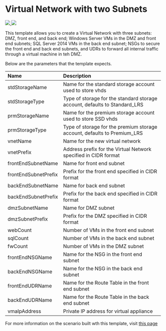 # Virtual Network with two Subnets

<a href="https://portal.azure.com/#create/Microsoft.Template/uri/https%3A%2F%2Fgithub.com/%2FKraftwerx%2FAzure%2Fmaster%2Fazuredeploy.json" target="_blank">
    <img src="http://azuredeploy.net/deploybutton.png"/>
</a>

<a href="http://armviz.io/#/?load=https://portal.azure.com/#create/Microsoft.Template/uri/https%3A%2F%2Fgithub.com/%2FKraftwerx%2FAzure%2Fmaster%2Fazuredeploy.json" target="_blank">
    <img src="http://armviz.io/visualizebutton.png"/>
</a>

This template allows you to create a Virtual Network with three subnets: DMZ, front end, and back end; Windows Server VMs in the DMZ and front end subnets; SQL Server 2014 VMs in the back end subnet; NSGs to secure the front end and back end subnets, and UDRs to forward all internal traffic through a virtual machine in teh DMZ.

Below are the parameters that the template expects.

| Name   | Description    |
|:--- |:---|
| stdStorageName | Name for the standard storage account used to store vhds |
| stdStorageType | Type of storage for the standard storage account, defaults to Standard_LRS |
| prmStorageName | Name for the premium storage account used to store SSD vhds |
| prmStorageType | Type of storage for the premium storage account, defaults to Premium_LRS |
| vnetName | Name for the new virtual network |
| vnetPrefix | Address prefix for the Virtual Network specified in CIDR format |
| frontEndSubnetName | Name for front end subnet |
| frontEndSubnetPrefix | Prefix for the front end specified in CIDR format |
| backEndSubnetName | Name for back end subnet |
| backEndSubnetPrefix | Prefix for the back end specified in CIDR format |
| dmzSubnetName | Name for DMZ subnet |
| dmzSubnetPrefix | Prefix for the DMZ specified in CIDR format |
| webCount | Number of VMs in the front end subnet |
| sqlCount | Number of VMs in the back end subnet |
| fwCount | Number of VMs in the DMZ subnet |
| frontEndNSGName | Name for the NSG in the front end subnet |
| backEndNSGName | Name for the NSG in the back end subnet |
| frontEndUDRName | Name for the Route Table in the front end subnet |
| backEndUDRName | Name for the Route Table in the back end subnet |
| vmaIpAddress | Private IP address for virtual appliance |
For more information on the scenario built wth this template, visit [this page](https://azure.microsoft.com/documentation/articles/virtual-network-create-udr-arm-template)
